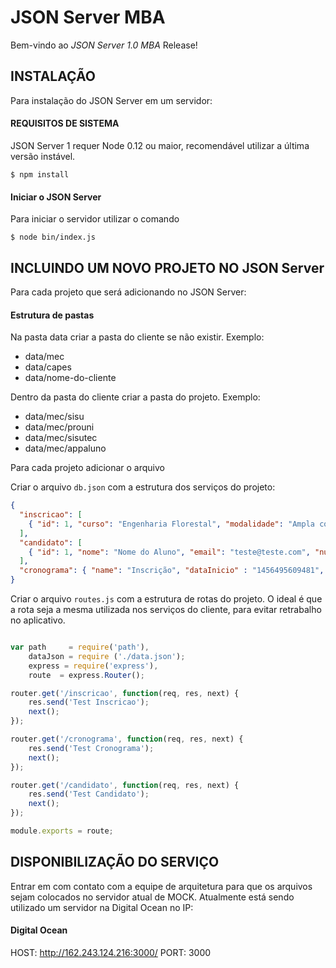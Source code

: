 # JSON Server MBA

Bem-vindo ao *JSON Server 1.0 MBA* Release!

## INSTALAÇÃO

Para instalação do JSON Server em um servidor:

#### REQUISITOS DE SISTEMA

JSON Server 1 requer Node 0.12 ou maior, recomendável utilizar a última versão instável.

```console
$ npm install
```

#### Iniciar o JSON Server

Para iniciar o servidor utilizar o comando

```console
$ node bin/index.js
```

## INCLUINDO UM NOVO PROJETO NO JSON Server

Para cada projeto que será adicionando no JSON Server:

#### Estrutura de pastas

Na pasta data criar a pasta do cliente se não existir.
Exemplo:
+ data/mec
+ data/capes
+ data/nome-do-cliente


Dentro da pasta do cliente criar a pasta do projeto.
Exemplo:
+ data/mec/sisu
+ data/mec/prouni
+ data/mec/sisutec
+ data/mec/appaluno

Para cada projeto adicionar o arquivo 

Criar o arquivo `db.json` com a estrutura dos serviços do projeto:
```json
{
  "inscricao": [
    { "id": 1, "curso": "Engenharia Florestal", "modalidade": "Ampla concorrência", "numeroEnem" : 12312312312323 }
  ],
  "candidato": [
    { "id": 1, "nome": "Nome do Aluno", "email": "teste@teste.com", "numeroEnem" : 12312312312323}
  ],
  "cronograma": { "name": "Inscrição", "dataInicio" : "1456495609481", "dataFim" : "1456499609481" }
}
```

Criar o arquivo `routes.js` com a estrutura de rotas do projeto.
O ideal é que a rota seja a mesma utilizada nos serviços do cliente, para evitar retrabalho no aplicativo.

```js

var path     = require('path'),
    dataJson = require ('./data.json');
    express = require('express'),
    route  = express.Router();

router.get('/inscricao', function(req, res, next) {
    res.send('Test Inscricao');
    next();
});

router.get('/cronograma', function(req, res, next) {
    res.send('Test Cronograma');
    next();
});

router.get('/candidato', function(req, res, next) {
    res.send('Test Candidato');
    next();
});

module.exports = route;

```

## DISPONIBILIZAÇÃO DO SERVIÇO

Entrar em com contato com a equipe de arquitetura para que os arquivos sejam colocados no servidor atual de MOCK.
Atualmente está sendo utilizado um servidor na Digital Ocean no IP:

#### Digital Ocean

HOST: http://162.243.124.216:3000/
PORT: 3000






